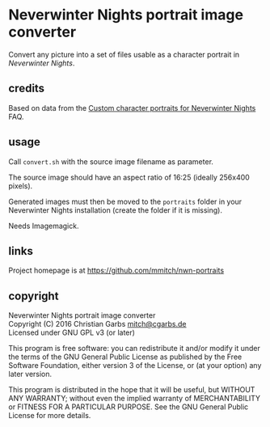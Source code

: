 # Neverwinter Nights portrait image converter

Convert any picture into a set of files usable as a character portrait
in *Neverwinter Nights*.

## credits

Based on data from the
[Custom character portraits for Neverwinter Nights](http://www.gamefaqs.com/pc/188666-neverwinter-nights/faqs/17557)
FAQ.

## usage

Call `convert.sh` with the source image filename as parameter.

The source image should have an aspect ratio of 16:25 (ideally 256x400
pixels).

Generated images must then be moved to the `portraits` folder in your
Neverwinter Nights installation (create the folder if it is missing).

Needs Imagemagick.

## links

Project homepage is at https://github.com/mmitch/nwn-portraits

## copyright

Neverwinter Nights portrait image converter  
Copyright (C) 2016  Christian Garbs <mitch@cgarbs.de>  
Licensed under GNU GPL v3 (or later)

This program is free software: you can redistribute it and/or modify
it under the terms of the GNU General Public License as published by
the Free Software Foundation, either version 3 of the License, or
(at your option) any later version.

This program is distributed in the hope that it will be useful,
but WITHOUT ANY WARRANTY; without even the implied warranty of
MERCHANTABILITY or FITNESS FOR A PARTICULAR PURPOSE.  See the
GNU General Public License for more details.
